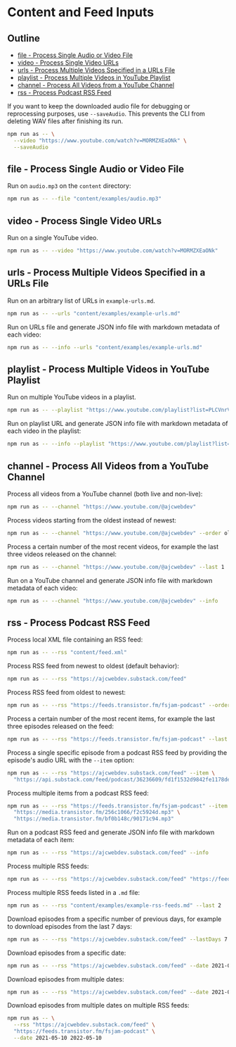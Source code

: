 # Content and Feed Inputs

## Outline

- [file - Process Single Audio or Video File](#file-process-single-audio-or-video-file)
- [video - Process Single Video URLs](#video-process-single-video-urls)
- [urls - Process Multiple Videos Specified in a URLs File](#urls-process-multiple-videos-specified-in-a-urls-file)
- [playlist - Process Multiple Videos in YouTube Playlist](#playlist-process-multiple-videos-in-youtube-playlist)
- [channel - Process All Videos from a YouTube Channel](#channel-process-all-videos-from-a-youtube-channel)
- [rss - Process Podcast RSS Feed](#rss-process-podcast-rss-feed)

If you want to keep the downloaded audio file for debugging or reprocessing purposes, use `--saveAudio`. This prevents the CLI from deleting WAV files after finishing its run.

```bash
npm run as -- \
  --video "https://www.youtube.com/watch?v=MORMZXEaONk" \
  --saveAudio
```

## file - Process Single Audio or Video File

Run on `audio.mp3` on the `content` directory:

```bash
npm run as -- --file "content/examples/audio.mp3"
```

## video - Process Single Video URLs

Run on a single YouTube video.

```bash
npm run as -- --video "https://www.youtube.com/watch?v=MORMZXEaONk"
```

## urls - Process Multiple Videos Specified in a URLs File

Run on an arbitrary list of URLs in `example-urls.md`.

```bash
npm run as -- --urls "content/examples/example-urls.md"
```

Run on URLs file and generate JSON info file with markdown metadata of each video:

```bash
npm run as -- --info --urls "content/examples/example-urls.md"
```

## playlist - Process Multiple Videos in YouTube Playlist

Run on multiple YouTube videos in a playlist.

```bash
npm run as -- --playlist "https://www.youtube.com/playlist?list=PLCVnrVv4KhXPz0SoAVu8Rc1emAdGPbSbr"
```

Run on playlist URL and generate JSON info file with markdown metadata of each video in the playlist:

```bash
npm run as -- --info --playlist "https://www.youtube.com/playlist?list=PLCVnrVv4KhXPz0SoAVu8Rc1emAdGPbSbr"
```

## channel - Process All Videos from a YouTube Channel

Process all videos from a YouTube channel (both live and non-live):

```bash
npm run as -- --channel "https://www.youtube.com/@ajcwebdev"
```

Process videos starting from the oldest instead of newest:

```bash
npm run as -- --channel "https://www.youtube.com/@ajcwebdev" --order oldest
```

Process a certain number of the most recent videos, for example the last three videos released on the channel:

```bash
npm run as -- --channel "https://www.youtube.com/@ajcwebdev" --last 1
```

Run on a YouTube channel and generate JSON info file with markdown metadata of each video:

```bash
npm run as -- --channel "https://www.youtube.com/@ajcwebdev" --info
```

## rss - Process Podcast RSS Feed

Process local XML file containing an RSS feed:

```bash
npm run as -- --rss "content/feed.xml"
```

Process RSS feed from newest to oldest (default behavior):

```bash
npm run as -- --rss "https://ajcwebdev.substack.com/feed"
```

Process RSS feed from oldest to newest:

```bash
npm run as -- --rss "https://feeds.transistor.fm/fsjam-podcast" --order oldest
```

Process a certain number of the most recent items, for example the last three episodes released on the feed:

```bash
npm run as -- --rss "https://feeds.transistor.fm/fsjam-podcast" --last 3
```

Process a single specific episode from a podcast RSS feed by providing the episode's audio URL with the `--item` option:

```bash
npm run as -- --rss "https://ajcwebdev.substack.com/feed" --item \
  "https://api.substack.com/feed/podcast/36236609/fd1f1532d9842fe1178de1c920442541.mp3"
```

Process multiple items from a podcast RSS feed:

```bash
npm run as -- --rss "https://feeds.transistor.fm/fsjam-podcast" --item \
  "https://media.transistor.fm/256c1066/f2c5924d.mp3" \
  "https://media.transistor.fm/bf0b148c/90171c94.mp3"
```

Run on a podcast RSS feed and generate JSON info file with markdown metadata of each item:

```bash
npm run as -- --rss "https://ajcwebdev.substack.com/feed" --info
```

Process multiple RSS feeds:

```bash
npm run as -- --rss "https://ajcwebdev.substack.com/feed" "https://feeds.transistor.fm/fsjam-podcast"
```

Process multiple RSS feeds listed in a `.md` file:

```bash
npm run as -- --rss "content/examples/example-rss-feeds.md" --last 2
```

Download episodes from a specific number of previous days, for example to download episodes from the last 7 days:

```bash
npm run as -- --rss "https://ajcwebdev.substack.com/feed" --lastDays 7
```

Download episodes from a specific date:

```bash
npm run as -- --rss "https://ajcwebdev.substack.com/feed" --date 2021-05-10
```

Download episodes from multiple dates:

```bash
npm run as -- --rss "https://ajcwebdev.substack.com/feed" --date 2021-05-10 2022-05-10
```

Download episodes from multiple dates on multiple RSS feeds:

```bash
npm run as -- \
  --rss "https://ajcwebdev.substack.com/feed" \
  "https://feeds.transistor.fm/fsjam-podcast" \
  --date 2021-05-10 2022-05-10
```